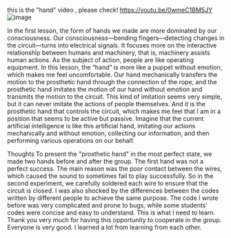 this is the "hand" video , please check!
https://youtu.be/0wmeC1BM5JY
![image](https://user-images.githubusercontent.com/91619237/144046571-79d0f5ad-7e99-42df-8aa1-2bf3a07908a0.png)

In the first lesson, the form of hands we made are more dominated by our consciousness. Our consciousness—bending fingers—detecting changes in the circuit—turns into electrical signals. It focuses more on the interactive relationship between humans and machinery, that is, machinery assists human actions. As the subject of action, people are like operating equipment. In this lesson, the “hand” is more like a puppet without emotion, which makes me feel uncomfortable. Our hand mechanically transfers the motion to the prosthetic hand through the connection of the rope, and the prosthetic hand imitates the motion of our hand without emotion and transmits the motion to the circuit. This kind of imitation seems very simple, but it can never imitate the actions of people themselves. And it is the prosthetic hand that controls the circuit, which makes me feel that I am in a position that seems to be active but passive. Imagine that the current artificial intelligence is like this artificial hand, imitating our actions mechanically and without emotion, collecting our information, and then performing various operations on our behalf.

Thoughts
To present the "prosthetic hand" in the most perfect state, we made two hands before and after the group. The first hand was not a perfect success. The main reason was the poor contact between the wires, which caused the sound to sometimes fail to play successfully. So in the second experiment, we carefully soldered each wire to ensure that the circuit is closed. I was also shocked by the differences between the codes written by different people to achieve the same purpose. The code I wrote before was very complicated and prone to bugs, while some students' codes were concise and easy to understand. This is what I need to learn. Thank you very much for having this opportunity to cooperate in the group. Everyone is very good. I learned a lot from learning from each other.
